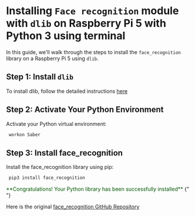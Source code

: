 # Installing `Face recognition` module with `dlib` on Raspberry Pi 5 with Python 3 using terminal

In this guide, we'll walk through the steps to install the `face_recognition` library on a Raspberry Pi 5 using `dlib`.

## Step 1: Install `dlib`

To install dlib, follow the detailed instructions [here](https://ahmed-saber.vercel.app/blogs/dlib-install)

## Step 2: Activate Your Python Environment

Activate your Python virtual environment:

```bash
 workon Saber
```

## Step 3: Install face_recognition

Install the face_recognition library using pip:

```bash
 pip3 install face_recognition
```

<font color="rgb(255, 0, 0)">
  **Congratulations! Your Python library has been successfully installed**
</font>{" "}

Here is the original [face_recognition GitHub Repository](https://github.com/ageitgey/face_recognition)